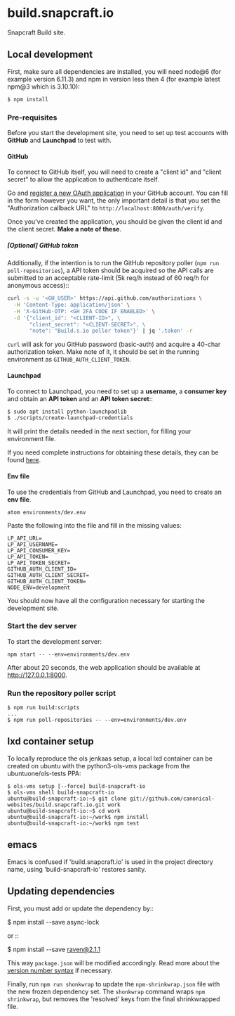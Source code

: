 # build.snapcraft.io

Snapcraft Build site.

## Local development

First, make sure all dependencies are installed, you will need node@6 (for example version 6.11.3) and npm in version less then 4 (for example latest npm@3 which is 3.10.10):

``` bash
$ npm install
```

### Pre-requisites
Before you start the development site, you need to set up test accounts with **GitHub** and **Launchpad** to test with.

#### GitHub
To connect to GitHub itself, you will need to create a "client id" and "client secret" to allow the application to authenticate itself.

Go and [register a new OAuth application](https://github.com/settings/applications/new) in your GitHub account. You can fill in the form however you want, the only important detail is that you set the "Authorization callback URL" to `http://localhost:8000/auth/verify`.

Once you've created the application, you should be given the client id and the client secret. **Make a note of these**.

##### [Optional] GitHub token
Additionally, if the intention is to run the GitHub repository poller (`npm run poll-repositories`), a API token should be acquired so the API calls are submitted to an acceptable rate-limit (5k req/h instead of 60 req/h for anonymous access)::

```bash
curl -s -u '<GH_USER>' https://api.github.com/authorizations \
  -H 'Content-Type: application/json' \
  -H 'X-GitHub-OTP: <GH 2FA CODE IF ENABLED>' \
  -d '{"client_id": "<CLIENT-ID>", \
       "client_secret": "<CLIENT-SECRET>", \
       "note": "Build.s.io poller token"}' | jq '.token' -r
```

`curl` will ask for you GitHub password (basic-auth) and acquire a 40-char authorization token. Make note of it, it should be set in the running environment as `GITHUB_AUTH_CLIENT_TOKEN`.

#### Launchpad

To connect to Launchpad, you need to set up a **username**, a **consumer key** and obtain an **API token** and an **API token secret**::

```bash
$ sudo apt install python-launchpadlib
$ ./scripts/create-launchpad-credentials
```

It will print the details needed in the next section, for filling your environment file.

If you need complete instructions for obtaining these details, they can be found [here](https://help.launchpad.net/API/SigningRequests).


#### Env file
To use the credentials from GitHub and Launchpad, you need to create an **env file**.

```
atom environments/dev.env
```

Paste the following into the file and fill in the missing values:

```
LP_API_URL=
LP_API_USERNAME=
LP_API_CONSUMER_KEY=
LP_API_TOKEN=
LP_API_TOKEN_SECRET=
GITHUB_AUTH_CLIENT_ID=
GITHUB_AUTH_CLIENT_SECRET=
GITHUB_AUTH_CLIENT_TOKEN=
NODE_ENV=development
```

You should now have all the configuration necessary for starting the development site.

### Start the dev server

To start the development server:

```
npm start -- --env=environments/dev.env
```

After about 20 seconds, the web application should be available at <http://127.0.0.1:8000>.


### Run the repository poller script

```
$ npm run build:scripts
...
$ npm run poll-repositories -- --env=environments/dev.env
```

## lxd container setup

To locally reproduce the ols jenkaas setup, a local lxd container can be
created on ubuntu with the python3-ols-vms package from the
ubuntuone/ols-tests PPA:

```
$ ols-vms setup [--force] build-snapcraft-io
$ ols-vms shell build-snapcraft-io
ubuntu@build-snapcraft-io:~$ git clone git://github.com/canonical-websites/build.snapcraft.io.git work
ubuntu@build-snapcraft-io:~$ cd work
ubuntu@build-snapcraft-io:~/work$ npm install
ubuntu@build-snapcraft-io:~/work$ npm test
```

## emacs

Emacs is confused if 'build.snapcraft.io' is used in the project directory
name, using 'build-snapcraft-io' restores sanity.

## Updating dependencies


First, you must add or update the dependency by::

  $ npm install --save async-lock

or ::

  $ npm install --save raven@2.1.1


This way `package.json` will be modified accordingly. Read more about
the [version number syntax](https://docs.npmjs.com/misc/semver#prerelease-identifiers) if necessary.

Finally, run `npm run shonkwrap` to update the `npm-shrinkwrap.json` file with
the new frozen dependency set. The `shonkwrap` command wraps `npm shrinkwrap`,
but removes the 'resolved' keys from the final shrinkwrapped file.
